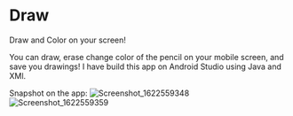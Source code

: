 # Draw
Draw and Color on your screen!

You can draw, erase change color of the pencil on your mobile screen, and save you drawings!
I have build this app on Android Studio using Java and XMl.

Snapshot on the app:
![Screenshot_1622559348](https://user-images.githubusercontent.com/57328357/120347606-10999a00-c31a-11eb-92d2-b28386473063.png)
![Screenshot_1622559359](https://user-images.githubusercontent.com/57328357/120347608-12fbf400-c31a-11eb-86a8-6afb4b83d8c7.png)

